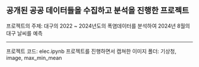 공개된 공공 데이터들을 수집하고 분석을 진행한 프로젝트
---

프로젝트의 주제: 대구의 2022 ~ 2024년도의 폭염데이터를 분석하여 2024년 8월의 대구 날씨를 예측

---
프로젝트 코드: elec.ipynb
프로젝트를 진행하면서 캡쳐한 이미지 폴더: 기상청, image, max_min_mean